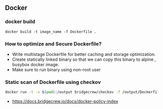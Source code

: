 ## Docker

### docker build

```
docker build -t image_name -f Dockerfile .
```

### How to optimize and Secure Dockerfile?

- Write multistage Dockerfile for better caching and storage optimization.
- Create statically linked binary so that we can copy this binary to alpine , busybox docker image.
- Make sure to run binary using non-root user

### Static scan of Dockerfile using checkov

```bash
docker run -t -v $(pwd):/output bridgecrew/checkov -f /output/Dockerfile -o json
```

- https://docs.bridgecrew.io/docs/docker-policy-index